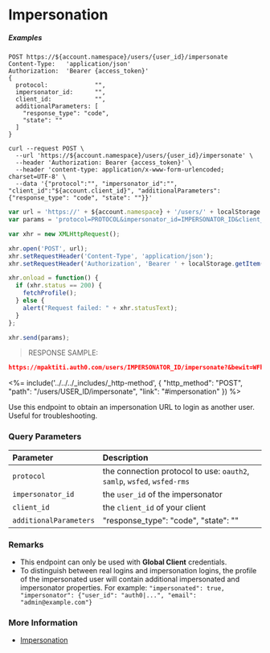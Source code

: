 # Impersonation

<h5 class="code-snippet-title">Examples</h5>

```http
POST https://${account.namespace}/users/{user_id}/impersonate
Content-Type:   'application/json'
Authorization:  'Bearer {access_token}'
{
  protocol:             "",
  impersonator_id:      "",
  client_id:            "",
  additionalParameters: [
    "response_type": "code",
    "state": ""
  ]
}
```

```shell
curl --request POST \
  --url 'https://${account.namespace}/users/{user_id}/impersonate' \
  --header 'Authorization: Bearer {access_token}' \
  --header 'content-type: application/x-www-form-urlencoded; charset=UTF-8' \
  --data '{"protocol":"", "impersonator_id":"", "client_id":"${account.client_id}", "additionalParameters": {"response_type": "code", "state": ""}}'
```

```javascript
var url = 'https://' + ${account.namespace} + '/users/' + localStorage.getItem('user_id') + '/impersonate';
var params = 'protocol=PROTOCOL&impersonator_id=IMPERSONATOR_ID&client_id=CLIENT_ID';

var xhr = new XMLHttpRequest();

xhr.open('POST', url);
xhr.setRequestHeader('Content-Type', 'application/json');
xhr.setRequestHeader('Authorization', 'Bearer ' + localStorage.getItem('access_token'));

xhr.onload = function() {
  if (xhr.status == 200) {
    fetchProfile();
  } else {
    alert("Request failed: " + xhr.statusText);
  }
};

xhr.send(params);
```

> RESPONSE SAMPLE:

```json
https://mpaktiti.auth0.com/users/IMPERSONATOR_ID/impersonate?&bewit=WFh0MUtm...
```

<%= include('../../../_includes/_http-method', {
  "http_method": "POST",
  "path": "/users/USER_ID/impersonate",
  "link": "#impersonation"
}) %>

Use this endpoint to obtain an impersonation URL to login as another user. Useful for troubleshooting.


### Query Parameters

| Parameter        | Description |
|:-----------------|:------------|
| `protocol`       | the connection protocol to use: `oauth2`, `samlp`, `wsfed`, `wsfed-rms` |
| `impersonator_id`| the `user_id` of the impersonator |
| `client_id` | the  `client_id` of your client |
| `additionalParameters` | "response_type": "code", "state": "" |


### Remarks

- This endpoint can only be used with **Global Client** credentials.
- To distinguish between real logins and impersonation logins, the profile of the impersonated user will contain additional impersonated and impersonator properties. For example:
`"impersonated": true, "impersonator": {"user_id": "auth0|...", "email": "admin@example.com"}`


### More Information

- [Impersonation](/user-profile/user-impersonation)
